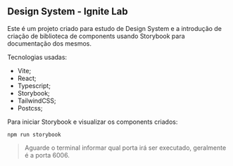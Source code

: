 ## Design System - Ignite Lab

Este é um projeto criado para estudo de Design System e a introdução de criação de biblioteca de components usando Storybook para documentação dos mesmos.

Tecnologias usadas:
- Vite;
- React;
- Typescript;
- Storybook;
- TailwindCSS;
- Postcss;

Para iniciar Storybook e visualizar os components criados:

``npm run storybook``
  
> Aguarde o terminal informar qual porta irá ser executado, geralmente é a porta 6006.

